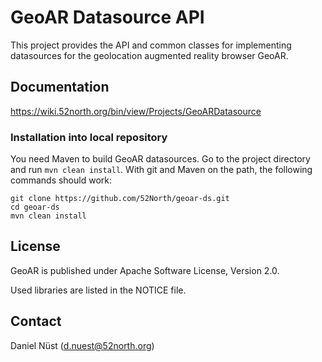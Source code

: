 # GeoAR Datasource API

This project provides the API and common classes for implementing datasources for the geolocation augmented reality browser GeoAR.

## Documentation

https://wiki.52north.org/bin/view/Projects/GeoARDatasource

### Installation into local repository

You need Maven to build GeoAR datasources. Go to the project directory and run ``mvn clean install``. With git and Maven on the path, the following commands should work:

```
git clone https://github.com/52North/geoar-ds.git
cd geoar-ds
mvn clean install
```

## License

GeoAR is published under Apache Software License, Version 2.0.

Used libraries are listed in the NOTICE file.

## Contact

Daniel Nüst (d.nuest@52north.org) 
